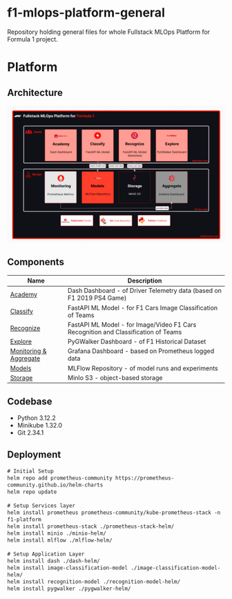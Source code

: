 # f1-mlops-platform-general
Repository holding general files for whole Fullstack MLOps Platform for Formula 1 project.

# Platform 
## Architecture
![sample image](./architecture/f1-platform-architecture-reds.png)

## Components

| Name      | Description |
| ----------- | ----------- |
| [Academy](https://gitlab.com/formula-1-fullstack-mlops/platform-components-helm-charts-repository/dash-helm)      | Dash Dashboard - of Driver Telemetry data (based on F1 2019 PS4 Game)       |
| [Classify](https://gitlab.com/formula-1-fullstack-mlops/formula-one-image-classification-model)   | FastAPI ML Model - for F1 Cars Image Classification of Teams        |
| [Recognize](https://gitlab.com/formula-1-fullstack-mlops/formula-one-recognition-model)   | FastAPI ML Model - for Image/Video F1 Cars Recognition and Classification of Teams        |
| [Explore](https://gitlab.com/formula-1-fullstack-mlops/platform-components-helm-charts-repository/pygwalker-helm)   | PyGWalker Dashboard - of F1 Historical Dataset        |
| [Monitoring & Aggregate](https://gitlab.com/formula-1-fullstack-mlops/platform-components-helm-charts-repository/prometheus-stack-helm)   | Grafana Dashboard - based on Prometheus logged data        |
| [Models](https://gitlab.com/formula-1-fullstack-mlops/platform-components-helm-charts-repository/mlflow-helm)   | MLFlow Repository - of model runs and experiments        |
| [Storage](https://gitlab.com/formula-1-fullstack-mlops/platform-components-helm-charts-repository/minio-helm)   |  MinIo S3 - object-based storage         |

## Codebase
- Python 3.12.2
- Minikube 1.32.0
- Git 2.34.1

## Deployment
```
# Initial Setup
helm repo add prometheus-community https://prometheus-community.github.io/helm-charts
helm repo update

# Setup Services layer
helm install prometheus prometheus-community/kube-prometheus-stack -n f1-platform
helm install prometheus-stack ./prometheus-stack-helm/
helm install minio ./minio-helm/
helm install mlflow ./mlflow-helm/

# Setup Application Layer
helm install dash ./dash-helm/
helm install image-classification-model ./image-classification-model-helm/
helm install recognition-model ./recognition-model-helm/
helm install pygwalker ./pygwalker-helm/
```